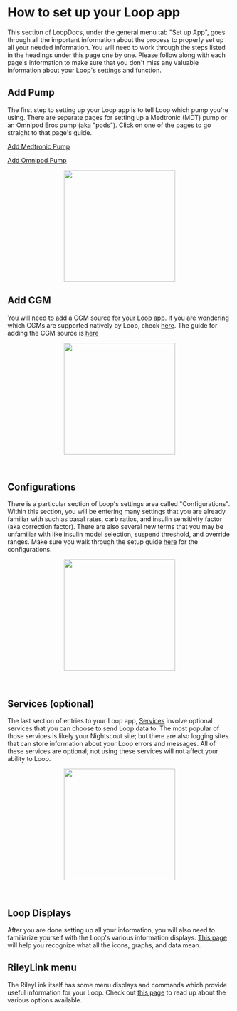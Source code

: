 # How to set up your Loop app

This section of LoopDocs, under the general menu tab "Set up App", goes through all the important information about the process to properly set up all your needed information. You will need to work through the steps listed in the headings under this page one by one. Please follow along with each page's information to make sure that you don't miss any valuable information about your Loop's settings and function. 

## Add Pump

The first step to setting up your Loop app is to tell Loop which pump you're using. There are separate pages for setting up a Medtronic (MDT) pump or an Omnipod Eros pump (aka "pods"). Click on one of the pages to go straight to that page's guide.

[Add Medtronic Pump](loop-settings/mdt-pump.md)

[Add Omnipod Pump](loop-settings/omnipod-pump.md)


<p align="center">
<img src="../img/pick-pump.png" width="250">
</p>


## Add CGM

You will need to add a CGM source for your Loop app. If you are wondering which CGMs are supported natively by Loop, check [here](../build/step4.md). The guide for adding the CGM source is [here](loop-settings/cgm.md)

<p align="center">
<img src="../img/add-cgm-main.jpeg" width="250">
</p></br>

## Configurations

There is a particular section of Loop's settings area called "Configurations". Within this section, you will be entering many settings that you are already familiar with such as basal rates, carb ratios, and insulin sensitivity factor (aka correction factor). There are also several new terms that you may be unfamiliar with like insulin model selection, suspend threshold, and override ranges. Make sure you walk through the setup guide [here](loop-settings/configurations.md) for the configurations.

<p align="center">
<img src="../img/overview.jpg" width="250">
</p></br>

## Services (optional)

The last section of entries to your Loop app, [Services](loop-settings/services.md) involve optional services that you can choose to send Loop data to. The most popular of those services is likely your Nightscout site; but there are also logging sites that can store information about your Loop errors and messages. All of these services are optional; not using these services will not affect your ability to Loop.

<p align="center">
<img src="../img/overview-services.jpg" width="250">
</p></br>

## Loop Displays

After you are done setting up all your information, you will also need to familiarize yourself with the Loop's various information displays. [This page](loop-settings/displays.md) will help you recognize what all the icons, graphs, and data mean.

## RileyLink menu

The RileyLink itself has some menu displays and commands which provide useful information for your Loop. Check out [this page](loop-settings/rileylink.md) to read up about the various options available.


